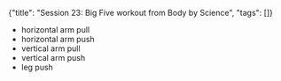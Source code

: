 {"title": "Session 23: Big Five workout from Body by Science", "tags": []}
* horizontal arm pull
* horizontal arm push
* vertical arm pull
* vertical arm push
* leg push
